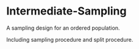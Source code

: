 # Intermediate-Sampling
A sampling design for an ordered population.

Including sampling procedure and split procedure.
